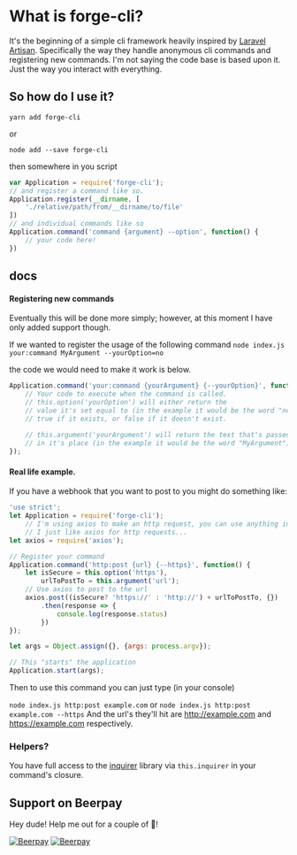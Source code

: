 # What is forge-cli?
It's the beginning of a simple cli framework heavily inspired by [Laravel Artisan](https://laravel.com/docs/master/artisan). Specifically the way they handle anonymous cli commands and registering new commands. I'm not saying the code base is based upon it. Just the way you interact with everything.

## So how do I use it?
```
yarn add forge-cli
```
or
```
node add --save forge-cli
```
then somewhere in you script

```js
var Application = require('forge-cli');
// and register a command like so.
Application.register(__dirname, [
    './relative/path/from/__dirname/to/file'
])
// and individual commands like so
Application.command('command {argument} --option', function() {
    // your code here!
})
```


## docs

#### Registering new commands
Eventually this will be done more simply; however, at this moment I have only added support though.


If we wanted to register the usage of the following command
`node index.js your:command MyArgument --yourOption=no`

the code we would need to make it work is below.
```javascript
Application.command('your:command {yourArgument} {--yourOption}', function() {
    // Your code to execute when the command is called.
    // this.option('yourOption') will either return the 
    // value it's set equal to (in the example it would be the word "no",
    // true if it exists, or false if it doesn't exist.
    
    // this.argument('yourArgument') will return the text that's passed
    // in it's place (in the example it would be the word "MyArgument") or null
});
```
#### Real life example.

If you have a webhook that you want to post to you might do something like:

```javascript
'use strict';
let Application = require('forge-cli');
    // I'm using axios to make an http request, you can use anything in this closure,
    // I just like axios for http requests...
let axios = require('axios');

// Register your command
Application.command('http:post {url} {--https}', function() {
    let isSecure = this.option('https'),
        urlToPostTo = this.argument('url');
    // Use axios to post to the url
    axios.post((isSecure? 'https://' : 'http://') + urlToPostTo, {})
        .then(response => {
            console.log(response.status)
        })
});

let args = Object.assign({}, {args: process.argv});

// This "starts" the application
Application.start(args);
```
Then to use this command you can just type (in your console)

`node index.js http:post example.com` or `node index.js http:post example.com --https`
And the url's they'll hit are http://example.com and https://example.com respectively.

### Helpers?

You have full access to the [inquirer](https://github.com/SBoudrias/Inquirer.js) library via `this.inquirer` in your command's closure.

## Support on Beerpay
Hey dude! Help me out for a couple of :beers:!

[![Beerpay](https://beerpay.io/austinkregel/forge-cli/badge.svg?style=beer-square)](https://beerpay.io/austinkregel/forge-cli)  [![Beerpay](https://beerpay.io/austinkregel/forge-cli/make-wish.svg?style=flat-square)](https://beerpay.io/austinkregel/forge-cli?focus=wish)